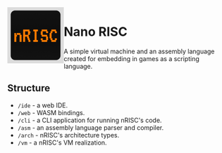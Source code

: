<img align="left" src="./icon.png" height="128" />

# Nano RISC

A simple virtual machine and an assembly language created for embedding in games as a scripting language.

## Structure

- `/ide` - a web IDE.
- `/web` - WASM bindings.
- `/cli` - a CLI application for running nRISC's code.
- `/asm` - an assembly language parser and compiler.
- `/arch` - nRISC's architecture types.
- `/vm` - a nRISC's VM realization.
